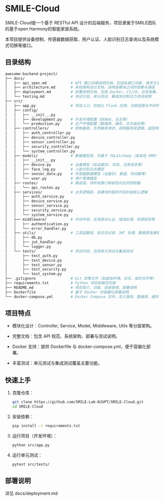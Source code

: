 
# SMILE-Cloud

SMILE-Cloud是一个基于 RESTful API 设计的后端服务，项目隶属于SMILE团队的基于open Harmony的智能家居系统。


本项目提供设备控制、传感器数据获取、用户认证、人脸识别日志查询以及系统模式切换等接口。

## 目录结构
```bash
awesome-backend-project/
├── docs/
│   ├── api_spec.md           # API 接口详细说明文档，包括各接口功能、请求方法、URI、请求/响应示例
│   ├── architecture.md       # 系统架构设计文档，说明各模块之间的依赖与通信
│   ├── deployment.md         # 部署说明文档，包括 Docker、CI/CD、日志收集、监控等
│   └── testing.md            # 测试计划、单元测试、集成测试和压力测试说明
├── src/
│   ├── app.py                # 项目入口，初始化 Flask 应用、注册蓝图与中间件
│   ├── config/
│   │   ├── __init__.py
│   │   ├── development.py    # 开发环境配置（DEBUG、日志等）
│   │   └── production.py     # 生产环境配置（数据库、缓存、日志级别等）
│   ├── controllers/          # 控制器层，负责接收请求、调用服务层逻辑，返回响应
│   │   ├── auth_controller.py
│   │   ├── device_controller.py
│   │   ├── sensor_controller.py
│   │   ├── security_controller.py
│   │   └── system_controller.py
│   ├── models/               # 数据模型层，可基于 SQLAlchemy（或其他 ORM）建立数据库模型
│   │   ├── __init__.py
│   │   ├── device.py         # 设备模型（如设备ID、状态、注册信息等）
│   │   ├── face_log.py       # 人脸识别日志模型
│   │   ├── sensor_data.py    # 传感器数据模型（设备ID、数值、时间戳等）
│   │   └── user.py           # 用户管理模型
│   ├── routes/               # 路由层，将所有接口映射到对应的控制器
│   │   └── api_routes.py
│   ├── services/             # 业务逻辑层，各模块的服务代码封装核心逻辑
│   │   ├── auth_service.py
│   │   ├── device_service.py
│   │   ├── sensor_service.py
│   │   ├── security_service.py
│   │   └── system_service.py
│   ├── middleware/           # 中间件层，实现身份认证、错误处理、权限校验等
│   │   ├── authentication.py
│   │   └── error_handler.py
│   ├── utils/                # 工具函数层，如日志记录、JWT 处理、数据库连接等
│   │   ├── db.py
│   │   ├── jwt_handler.py
│   │   └── logger.py
│   └── tests/                # 测试代码，包括单元测试与集成测试
│       ├── test_auth.py
│       ├── test_device.py
│       ├── test_sensor.py
│       ├── test_security.py
│       └── test_system.py
├── .gitignore                # Git 忽略文件（如虚拟环境、日志、临时文件等）
├── requirements.txt          # Python 项目依赖包列表
├── README.md                 # 项目简介、功能、安装使用、部署说明
├── Dockerfile                # 基于 Docker 的容器化部署说明
└── docker-compose.yml        # Docker Compose 文件，定义服务、数据库、缓存等

```

## 项目特点

* 模块化设计：Controller, Service, Model, Middleware, Utils 等分层架构。
    
* 完整文档：包含 API 规范、系统架构、部署与测试说明。
    
* Docker 支持：提供 Dockerfile 与 docker-compose.yml，便于容器化部署。
    
* 丰富测试：单元测试与集成测试覆盖主要功能。
    

## 快速上手

1. 克隆仓库：
   ```bash
   git clone https://github.com/SMILE-Lab-NJUPT/SMILE-Cloud.git
   cd SMILE-Cloud
   ```
    
2. 安装依赖：
   ```bash
   pip install -r requirements.txt
   ```
    
3. 运行项目（开发环境）：
   ```bash
   python src/app.py
   ```
    
4. 运行单元测试：
   ```bash
   pytest src/tests/
   ```
    

## 部署说明

详见 docs/deployment.md

